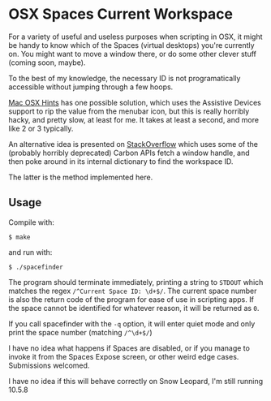 OSX Spaces Current Workspace
============================

For a variety of useful and useless purposes when scripting in OSX, it
might be handy to know which of the  Spaces (virtual desktops)
you're currently on. You might want to move a window there, or do some
other clever stuff (coming soon, maybe).

To the best of my knowledge, the necessary ID is not programatically accessible
without jumping through a few hoops.

[Mac OSX Hints](http://www.macosxhints.com/article.php?story=20080227075244778)
has one possible solution, which uses the Assistive Devices support to rip the
value from the menubar icon, but this is really horribly hacky, and pretty slow,
at least for me. It takes at least a second, and more like 2 or 3 typically.

An alternative idea is presented on
[StackOverflow](http://stackoverflow.com/questions/554380/how-to-detect-which-space-the-user-is-on-in-mac-os-x-leopard)
which uses some of the (probably horribly deprecated) Carbon APIs fetch a window
handle, and then poke around in its internal dictionary to find the workspace
ID.

The latter is the method implemented here.

Usage
-----

Compile with:

`$ make`

and run with:

`$ ./spacefinder`

The program should terminate immediately, printing a string to `STDOUT`
which matches the regex `/^Current Space ID: \d+$/`. The current space
number is also the return code of the program for ease of use in scripting
apps.  If the space cannot be identified for whatever reason, it will be
returned as `0`.

If you call spacefinder with the `-q` option, it will enter quiet mode and
only print the space number (matching `/^\d+$/`)

I have no idea what happens if Spaces are disabled, or if you manage to invoke
it from the Spaces Expose screen, or other weird edge cases. Submissions
welcomed.

I have no idea if this will behave correctly on Snow Leopard, I'm still running
10.5.8
